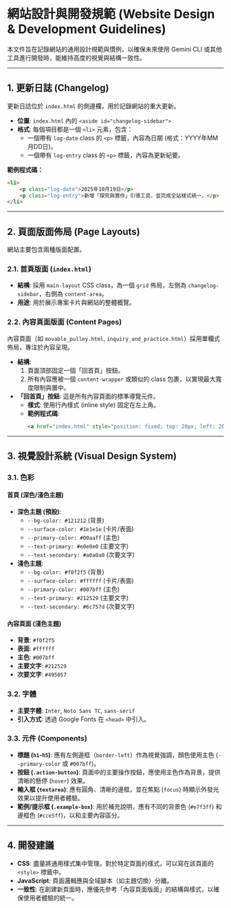 # 網站設計與開發規範 (Website Design & Development Guidelines)

本文件旨在記錄網站的通用設計規範與慣例，以確保未來使用 Gemini CLI 或其他工具進行開發時，能維持高度的視覺與結構一致性。

---

## 1. 更新日誌 (Changelog)

更新日誌位於 `index.html` 的側邊欄，用於記錄網站的重大更新。

- **位置**: `index.html` 內的 `<aside id="changelog-sidebar">`
- **格式**: 每個項目都是一個 `<li>` 元素，包含：
    - 一個帶有 `log-date` class 的 `<p>` 標籤，內容為日期 (格式：YYYY年MM月DD日)。
    - 一個帶有 `log-entry` class 的 `<p>` 標籤，內容為更新紀要。

**範例程式碼：**
```html
<li>
    <p class="log-date">2025年10月19日</p>
    <p class="log-entry">新增「探究與實作」引導工具，並完成全站樣式統一。</p>
</li>
```

---

## 2. 頁面版面佈局 (Page Layouts)

網站主要包含兩種版面配置。

### 2.1. 首頁版面 (`index.html`)

- **結構**: 採用 `main-layout` CSS class，為一個 `grid` 佈局，左側為 `changelog-sidebar`，右側為 `content-area`。
- **用途**: 用於展示專案卡片與網站的整體概覽。

### 2.2. 內容頁面版面 (Content Pages)

內容頁面（如 `movable_pulley.html`, `inquiry_and_practice.html`）採用單欄式佈局，專注於內容呈現。

- **結構**:
    1.  頁面頂部固定一個「回首頁」按鈕。
    2.  所有內容應被一個 `content-wrapper` 或類似的 class 包裹，以實現最大寬度限制與置中。
- **「回首頁」按鈕**: 這是所有內容頁面的標準導覽元件。
    - **樣式**: 使用行內樣式 (inline style) 固定在左上角。
    - **範例程式碼**:
      ```html
      <a href="index.html" style="position: fixed; top: 20px; left: 20px; padding: 10px 15px; background-color: #007bff; color: white; text-decoration: none; border-radius: 5px; z-index: 1000;">回首頁</a>
      ```

---

## 3. 視覺設計系統 (Visual Design System)

### 3.1. 色彩

#### 首頁 (深色/淺色主題)
- **深色主題 (預設)**:
  - `--bg-color: #121212` (背景)
  - `--surface-color: #1e1e1e` (卡片/表面)
  - `--primary-color: #00aaff` (主色)
  - `--text-primary: #e0e0e0` (主要文字)
  - `--text-secondary: #a0a0a0` (次要文字)
- **淺色主題**:
  - `--bg-color: #f0f2f5` (背景)
  - `--surface-color: #ffffff` (卡片/表面)
  - `--primary-color: #007bff` (主色)
  - `--text-primary: #212529` (主要文字)
  - `--text-secondary: #6c757d` (次要文字)

#### 內容頁面 (淺色主題)
- **背景**: `#f0f2f5`
- **表面**: `#ffffff`
- **主色**: `#007bff`
- **主要文字**: `#212529`
- **次要文字**: `#495057`

### 3.2. 字體

- **主要字體**: `Inter`, `Noto Sans TC`, `sans-serif`
- **引入方式**: 透過 Google Fonts 在 `<head>` 中引入。

### 3.3. 元件 (Components)

- **標題 (`h1`-`h5`)**: 應有左側邊框（`border-left`）作為視覺強調，顏色使用主色 (`--primary-color` 或 `#007bff`)。
- **按鈕 (`.action-button`)**: 頁面中的主要操作按鈕，應使用主色作為背景，提供清晰的懸停 (`hover`) 效果。
- **輸入框 (`textarea`)**: 應有圓角、清晰的邊框，並在焦點 (`focus`) 時顯示外發光效果以提升使用者體驗。
- **範例/提示框 (`.example-box`)**: 用於補充說明，應有不同的背景色 (`#e7f3ff`) 和邊框色 (`#cce5ff`)，以和主要內容區分。

---

## 4. 開發建議

- **CSS**: 盡量將通用樣式集中管理。對於特定頁面的樣式，可以寫在該頁面的 `<style>` 標籤中。
- **JavaScript**: 頁面邏輯應與全域腳本（如主題切換）分離。
- **一致性**: 在創建新頁面時，應優先參考「內容頁面版面」的結構與樣式，以確保使用者體驗的統一。
